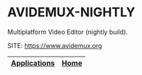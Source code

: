 # AVIDEMUX-NIGHTLY

 Multiplatform Video Editor (nightly build).

 SITE: https://www.avidemux.org

 | [Applications](https://portable-linux-apps.github.io/apps.html) | [Home](https://portable-linux-apps.github.io)
 | --- | --- |
